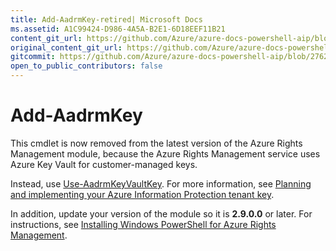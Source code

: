 ```yaml
---
title: Add-AadrmKey-retired| Microsoft Docs
ms.assetid: A1C99424-D986-4A5A-B2E1-6D18EEF11B21
content_git_url: https://github.com/Azure/azure-docs-powershell-aip/blob/release-doctracking/Azure%20Information%20Protection/docs-conceptual/Add-AadrmKey.md
original_content_git_url: https://github.com/Azure/azure-docs-powershell-aip/blob/release-doctracking/Azure%20Information%20Protection/docs-conceptual/Add-AadrmKey.md
gitcommit: https://github.com/Azure/azure-docs-powershell-aip/blob/27625bb48f7fd554fac2e06f07fad34ae2d99149
open_to_public_contributors: false
---
```


# Add-AadrmKey

This cmdlet is now removed from the latest version of the Azure Rights Management module, because the Azure Rights Management service uses Azure Key Vault for customer-managed keys.

Instead, use [Use-AadrmKeyVaultKey](/powershell/module/aadrm/use-aadrmkeyvaultkey). For more information, see [Planning and implementing your Azure Information Protection tenant key](/information-protection/plan-design/plan-implement-tenant-key).

In addition, update your version of the module so it is **2.9.0.0** or later. For instructions, see [Installing Windows PowerShell for Azure Rights Management](/information-protection/deploy-use/install-powershell).



